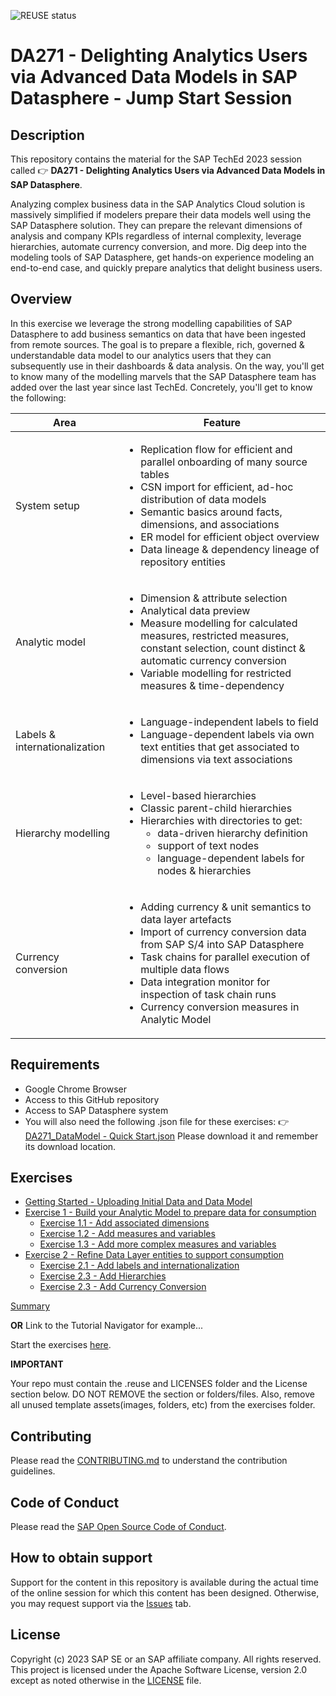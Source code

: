![REUSE status](https://api.reuse.software/badge/github.com/SAP-samples/teched2023-DA271)

# DA271 - Delighting Analytics Users via Advanced Data Models in SAP Datasphere - Jump Start Session

## Description

This repository contains the material for the SAP TechEd 2023 session called :point_right: **DA271 - Delighting Analytics Users via Advanced Data Models in SAP Datasphere**.

Analyzing complex business data in the SAP Analytics Cloud solution is massively simplified if modelers prepare their data models well using the SAP Datasphere solution. They can prepare the relevant dimensions of analysis and company KPIs regardless of internal complexity, leverage hierarchies, automate currency conversion, and more. Dig deep into the modeling tools of SAP Datasphere, get hands-on experience modeling an end-to-end case, and quickly prepare analytics that delight business users. 

## Overview

In this exercise we leverage the strong modelling capabilities of SAP Datasphere to add business semantics on data that have been ingested from remote sources. The goal is to prepare a flexible, rich, governed & understandable data model to our analytics users that they can subsequently use in their dashboards & data analysis. On the way, you'll get to know many of the modelling marvels that the SAP Datasphere team has added over the last year since last TechEd. Concretely, you'll get to know the following:

| **Area**                      | **Feature**                                                                                                                                                                                                                                                                                          |
|-------------------------------|------------------------------------------------------------------------------------------------------------------------------------------------------------------------------------------------------------------------------------------------------------------------------------------------------|
| System setup                  |<ul><li>Replication flow for efficient and parallel onboarding of many source tables</li><li>CSN import for efficient, ad-hoc distribution of data models</li><li>Semantic basics around facts, dimensions, and associations</li><li>ER model for efficient object overview</li><li>Data lineage & dependency lineage of repository entities</li></ul>|
| Analytic model                | <ul><li>Dimension & attribute selection</li><li>Analytical data preview</li><li>Measure modelling for calculated measures, restricted measures, constant selection, count distinct & automatic currency conversion</li><li>Variable modelling for restricted measures & time-dependency</li></ul>|
| Labels & internationalization | <ul><li>Language-independent labels to field</li><li>Language-dependent labels via own text entities that get associated to dimensions via text associations</li></ul>|
| Hierarchy modelling           | <ul><li>Level-based hierarchies</li><li>Classic parent-child hierarchies</li><li>Hierarchies with directories to get:<ul><li>data-driven hierarchy definition</li><li>support of text nodes</li><li>language-dependent labels for nodes &amp; hierarchies</li></ul></li></ul>|
| Currency conversion           | <ul><li>Adding currency &amp; unit semantics to data layer artefacts</li><li>Import of currency conversion data from SAP S/4 into SAP Datasphere</li><li>Task chains for parallel execution of multiple data flows</li><li>Data integration monitor for inspection of task chain runs</li><li>Currency conversion measures in Analytic Model</li></ul>|

## Requirements

-   Google Chrome Browser
-   Access to this GitHub repository
-   Access to SAP Datasphere system
-   You will also need the following .json file for these exercises: :point_right: [DA271_DataModel - Quick Start.json](DA271_DataModel%20-%20Quick%20Start.json) Please download it and remember its download location. 

## Exercises

-   [Getting Started - Uploading Initial Data and Data Model](exercises/ex0/)
-   [Exercise 1 - Build your Analytic Model to prepare data for consumption](exercises/ex1/)
    -   [Exercise 1.1 - Add associated dimensions](exercises/ex1/Add_Associated_Dimensions)
    -   [Exercise 1.2 - Add measures and variables](exercises/ex1/Add_measures_and_variables)
    -   [Exercise 1.3 - Add more complex measures and variables](exercises/ex1/Add_complex_measures_and_variables)
-   [Exercise 2 - Refine Data Layer entities to support consumption](exercises/ex2/)
    -   [Exercise 2.1 - Add labels and internationalization](exercises/ex2#exercise-21-sub-exercise-1-description)
    -   [Exercise 2.3 - Add Hierarchies](exercises/ex2#exercise-22-sub-exercise-2-description)
    -   [Exercise 2.3 - Add Currency Conversion](exercises/ex2/CurrencyConversion)
 
  [Summary](exercises/ex2/Summary)

**OR** Link to the Tutorial Navigator for example...

Start the exercises [here](exercises/ex0/).

**IMPORTANT**

Your repo must contain the .reuse and LICENSES folder and the License section below. DO NOT REMOVE the section or folders/files. Also, remove all unused template assets(images, folders, etc) from the exercises folder.

## Contributing

Please read the [CONTRIBUTING.md](./CONTRIBUTING.md) to understand the contribution guidelines.

## Code of Conduct

Please read the [SAP Open Source Code of Conduct](https://github.com/SAP-samples/.github/blob/main/CODE_OF_CONDUCT.md).

## How to obtain support

Support for the content in this repository is available during the actual time of the online session for which this content has been designed. Otherwise, you may request support via the [Issues](../../issues) tab.

## License

Copyright (c) 2023 SAP SE or an SAP affiliate company. All rights reserved. This project is licensed under the Apache Software License, version 2.0 except as noted otherwise in the [LICENSE](LICENSES/Apache-2.0.txt) file.
